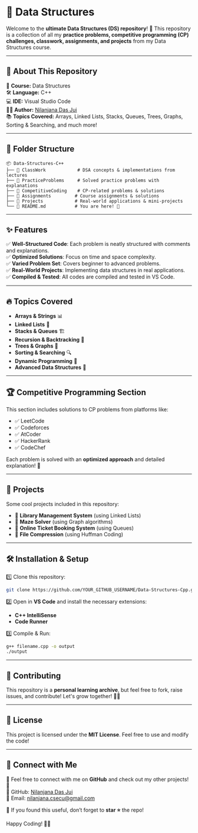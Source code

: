 # 🚀 Data Structures

Welcome to the **ultimate Data Structures (DS) repository**! 🌟 This repository is a collection of all my **practice problems, competitive programming (CP) challenges, classwork, assignments, and projects** from my Data Structures course.

---

## 📌 About This Repository

📖 **Course:** Data Structures  
🛠 **Language:** C++  
💻 **IDE:** Visual Studio Code  
👩‍💻 **Author:** [Nilanjana Das Jui](https://github.com/nilanjanajui)  
📚 **Topics Covered:** Arrays, Linked Lists, Stacks, Queues, Trees, Graphs, Sorting & Searching, and much more!

---

## 📂 Folder Structure

```plaintext
📦 Data-Structures-C++
├── 📁 ClassWork            # DSA concepts & implementations from lectures
├── 📁 PracticeProblems     # Solved practice problems with explanations
├── 📁 CompetitiveCoding    # CP-related problems & solutions
├── 📁 Assignments         # Course assignments & solutions
├── 📁 Projects            # Real-world applications & mini-projects
└── 📜 README.md           # You are here! 🎯
```

---

## ✨ Features

✅ **Well-Structured Code**: Each problem is neatly structured with comments and explanations.  
✅ **Optimized Solutions**: Focus on time and space complexity.  
✅ **Varied Problem Set**: Covers beginner to advanced problems.  
✅ **Real-World Projects**: Implementing data structures in real applications.  
✅ **Compiled & Tested**: All codes are compiled and tested in VS Code.  

---

## 🔥 Topics Covered

- **Arrays & Strings** 📊
- **Linked Lists** 🔗
- **Stacks & Queues** 🏗
- **Recursion & Backtracking** 🔄
- **Trees & Graphs** 🌳
- **Sorting & Searching** 🔍
- **Dynamic Programming** 🎯
- **Advanced Data Structures** 🚀

---

## 🏆 Competitive Programming Section

This section includes solutions to CP problems from platforms like:

- ✅ LeetCode
- ✅ Codeforces
- ✅ AtCoder
- ✅ HackerRank
- ✅ CodeChef

Each problem is solved with an **optimized approach** and detailed explanation! 📌

---

## 🎯 Projects

Some cool projects included in this repository:

- 📌 **Library Management System** (using Linked Lists)
- 📌 **Maze Solver** (using Graph algorithms)
- 📌 **Online Ticket Booking System** (using Queues)
- 📌 **File Compression** (using Huffman Coding)

---

## 🛠 Installation & Setup

1️⃣ Clone this repository:
```bash
git clone https://github.com/YOUR_GITHUB_USERNAME/Data-Structures-Cpp.git
```
2️⃣ Open in **VS Code** and install the necessary extensions:
- **C++ IntelliSense**
- **Code Runner**

3️⃣ Compile & Run:
```bash
g++ filename.cpp -o output
./output
```

---

## 🤝 Contributing

This repository is a **personal learning archive**, but feel free to fork, raise issues, and contribute! Let's grow together! 🌱✨

---

## 📜 License

This project is licensed under the **MIT License**. Feel free to use and modify the code!

---

## 🚀 Connect with Me

💬 Feel free to connect with me on **GitHub** and check out my other projects! 🚀  
🔗 GitHub: [Nilanjana Das Jui](https://github.com/nilanjanajui)  
📧 Email: [nilanjana.csecu@gmail.com](mailto:nilanjana.csecu@gmail.com)  

🌟 If you found this useful, don’t forget to **star ⭐** the repo!

Happy Coding! 🎯🔥

